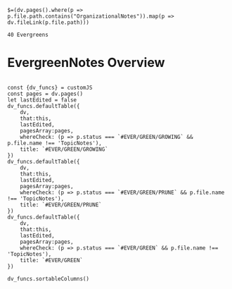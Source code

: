 `$=(dv.pages().where(p => p.file.path.contains("OrganizationalNotes")).map(p => dv.fileLink(p.file.path)))`
```ActivityHistory
40 Evergreens
```
# EvergreenNotes Overview


```dataviewjs

const {dv_funcs} = customJS
const pages = dv.pages()
let lastEdited = false
dv_funcs.defaultTable({
	dv,
	that:this,
	lastEdited,
	pagesArray:pages,
	whereCheck: (p => p.status === `#EVER/GREEN/GROWING` && p.file.name !== 'TopicNotes'),
	title: `#EVER/GREEN/GROWING`
})
dv_funcs.defaultTable({
	dv,
	that:this,
	lastEdited,
	pagesArray:pages,
	whereCheck: (p => p.status === `#EVER/GREEN/PRUNE` && p.file.name !== 'TopicNotes'),
	title: `#EVER/GREEN/PRUNE`
})
dv_funcs.defaultTable({
	dv,
	that:this,
	lastEdited,
	pagesArray:pages,
	whereCheck: (p => p.status === `#EVER/GREEN` && p.file.name !== 'TopicNotes'),
	title: `#EVER/GREEN`
})

dv_funcs.sortableColumns()
```

